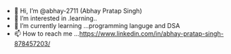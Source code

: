 - 👋 Hi, I’m @abhay-2711 (Abhay Pratap Singh)
- 👀 I’m interested in .learning..
- 🌱 I’m currently learning ...programming languge and DSA
- 📫 How to reach me ...https://www.linkedin.com/in/abhay-pratap-singh-878457203/

<!---
abhay-2711/abhay-2711 is a ✨ special ✨ repository because its `README.md` (this file) appears on your GitHub profile.
You can click the Preview link to take a look at your changes.
--->
